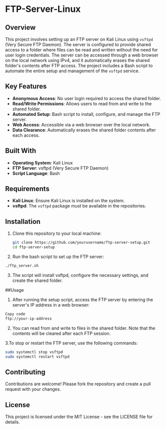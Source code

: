 # FTP-Server-Linux

## Overview
This project involves setting up an FTP server on Kali Linux using `vsftpd` (Very Secure FTP Daemon). The server is configured to provide shared access to a folder where files can be read and written without the need for user login credentials. The server can be accessed through a web browser on the local network using IPv4, and it automatically erases the shared folder's contents after FTP access. The project includes a Bash script to automate the entire setup and management of the `vsftpd` service.

## Key Features
- **Anonymous Access**: No user login required to access the shared folder.
- **Read/Write Permissions**: Allows users to read from and write to the shared folder.
- **Automated Setup**: Bash script to install, configure, and manage the FTP server.
- **Web Access**: Accessible via a web browser over the local network.
- **Data Clearance**: Automatically erases the shared folder contents after each access.

## Built With
- **Operating System**: Kali Linux
- **FTP Server**: vsftpd (Very Secure FTP Daemon)
- **Script Language**: Bash

## Requirements
- **Kali Linux**: Ensure Kali Linux is installed on the system.
- **vsftpd**: The `vsftpd` package must be available in the repositories.

## Installation
1. Clone this repository to your local machine:
   ```bash
   git clone https://github.com/yourusername/ftp-server-setup.git
   cd ftp-server-setup
   ```
2. Run the bash script to set up the FTP server:
```bash
./ftp_server.sh
```
3. The script will install vsftpd, configure the necessary settings, and create the shared folder.

##Usage
1. After running the setup script, access the FTP server by entering the server's IP address in a web browser:

```bash
Copy code
ftp://your-ip-address
```
2. You can read from and write to files in the shared folder. Note that the contents will be cleared after each FTP session.

3.To stop or restart the FTP server, use the following commands:
```bash
sudo systemctl stop vsftpd
sudo systemctl restart vsftpd
```
## Contributing
Contributions are welcome! Please fork the repository and create a pull request with your changes.

## License
This project is licensed under the MIT License - see the LICENSE file for details.
